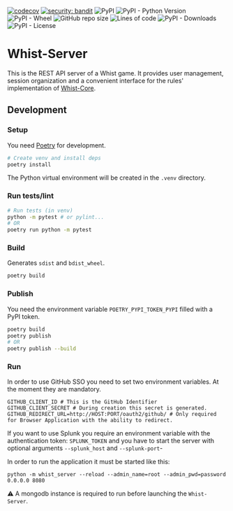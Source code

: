 [![codecov](https://codecov.io/gh/Whist-Team/Whist-Server/branch/main/graph/badge.svg)](https://codecov.io/gh/Whist-Team/Whist-Server)
[![security: bandit](https://img.shields.io/badge/security-bandit-yellow.svg)](https://github.com/PyCQA/bandit)
![PyPI](https://img.shields.io/pypi/v/whist-server)
![PyPI - Python Version](https://img.shields.io/pypi/pyversions/whist-server)
![PyPI - Wheel](https://img.shields.io/pypi/wheel/whist-server)
![GitHub repo size](https://img.shields.io/github/repo-size/whist-team/whist-server)
![Lines of code](https://img.shields.io/tokei/lines/github/whist-team/whist-server)
![PyPI - Downloads](https://img.shields.io/pypi/dm/whist-server)
![PyPI - License](https://img.shields.io/pypi/l/whist-server)

# Whist-Server

This is the REST API server of a Whist game. It provides user management, session organization and
a convenient interface for the rules' implementation of
[Whist-Core](https://github.com/Whist-Team/Whist-Core).

## Development

### Setup
You need [Poetry](https://python-poetry.org/) for development.
```bash
# Create venv and install deps
poetry install
```
The Python virtual environment will be created in the `.venv` directory.

### Run tests/lint
```bash
# Run tests (in venv)
python -m pytest # or pylint...
# OR
poetry run python -m pytest
```

### Build
Generates `sdist` and `bdist_wheel`.
```bash
poetry build
```

### Publish

You need the environment variable `POETRY_PYPI_TOKEN_PYPI` filled with a PyPI token.

```bash
poetry build
poetry publish
# OR
poetry publish --build
```

### Run

In order to use GitHub SSO you need to set two environment variables. At the moment they are
mandatory.

```dotenv
GITHUB_CLIENT_ID # This is the GitHub Identifier
GITHUB_CLIENT_SECRET # During creation this secret is generated.
GITHUB_REDIRECT_URL=http://HOST:PORT/oauth2/github/ # Only required for Browser Application with the ability to redirect.
```

If you want to use Splunk you require an environment variable with the authentication token: 
`SPLUNK_TOKEN` and you have to start the server with optional arguments `--splunk_host` and 
`--splunk-port`-

In order to run the application it must be started like this:

```shell
python -m whist_server --reload --admin_name=root --admin_pwd=password 0.0.0.0 8080
```

:warning: A mongodb instance is required to run before launching the `Whist-Server`.